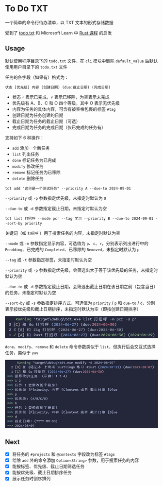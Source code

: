 # To Do TXT

一个简单的命令行待办清单，以 TXT 文本的形式存储数据

受到了 [todo.txt](https://github.com/todotxt/todo.txt) 和 Microsoft Learn 中 [Rust 课程](https://learn.microsoft.com/zh-cn/training/modules/rust-create-command-line-program/) 的启发

## Usage

默认使用程序目录下的 `todo.txt` 文件，在 `cli` 模块中删除 `default_value` 后默认使用用户目录下的 `todo.txt` 文件

任务的各字段（如果有）格式为：

```
状态 [优先级] 内容 (创建日期) (due:截止日期) (完成日期)
```

- 状态 `✓` 表示已完成，`✗` 表示已移除，为空表示未完成
- 优先级有 A、B、C 和 O 四个等级，其中 O 表示无优先级
- 内容为任务的具体内容，可含有被空格包裹的标签 `#tag`
- 创建日期为任务创建的日期
- 截止日期为任务的截止日期（可选）
- 完成日期为任务的完成日期（仅已完成的任务有）

支持如下 6 种操作：

- `add` 添加一个新任务
- `list` 列出任务
- `done` 标记任务为已完成
- `modify` 修改任务
- `remove` 标记任务为已移除
- `delete` 删除任务

```shell
tdt add "这只是一个测试任务" --priority A --due-to 2024-09-01
```

`--priority` 或 `-p` 参数指定优先级，未指定时默认为 `O`

`--due-to` 或 `-d` 参数指定截止日期，未指定时默认为空

```shell
tdt list 打招呼 --mode pcr --tag 学习 --priority B --due-to 2024-09-01 --sort-by priority
```

关键词（如 `打招呼` ）用于搜索任务的内容，未指定时默认为空

`--mode` 或 `-m` 参数指定显示内容，可选值为 `p`、`c`、`r`，分别表示列出进行中的 `Pendding`、已完成的 `Completed`、已移除的 `Removed`，未指定时默认为 `p`

`--tag` 或 `-t` 参数指定标签，未指定时默认为空

`--priority` 或 `-p` 参数指定优先级，会筛选出大于等于该优先级的任务，未指定时默认为空

`--due-to` 或 `-d` 参数指定截止日期，会筛选出截止日期在该日期之前（包含当日）的任务，未指定时默认为空

`--sort-by` 或 `-s` 参数指定排序方式，可选值为 `priority` / `p` 和 `due-to` / `d`，分别表示按优先级和截止日期排序，未指定时默认为空（即按创建日期排序）

![list](./screenshots/tdt-list.png)

`done`、`modify`、`remove` 和 `delete` 命令参数类似于 `list`，但执行后会交互式选择任务，类似于 `yay`

![done](./screenshots/tdt-modify.png)

## Next

- [x] 将任务的 `#projects` 和 `@contexts` 字段改为标签 `#tags`
- [x] 给除 `add` 外的命令添加 `Option<String>` 参数，用于搜索任务的内容
- [x] 能按标签、优先级、截止日期筛选任务
- [x] 能按优先级、截止日期排序任务
- [x] 展示任务时倒序排列
